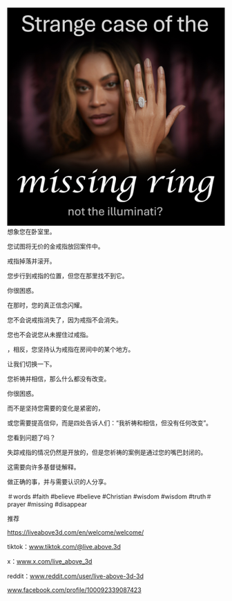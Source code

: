 ![Video cover image](../cover.jpeg)
想象您在卧室里。

您试图将无价的金戒指放回案件中。

戒指掉落并滚开。

您步行到戒指的位置，但您在那里找不到它。

你很困惑。

在那时，您的真正信念闪耀。

您不会说戒指消失了，因为戒指不会消失。

您也不会说您从未握住过戒指。

，相反，您坚持认为戒指在房间中的某个地方。

让我们切换一下。

您祈祷并相信，那么什么都没有改变。

你很困惑。

而不是坚持您需要的变化是紧密的，

或您需要提高信仰，而是四处告诉人们：“我祈祷和相信，但没有任何改变”。

您看到问题了吗？

失踪戒指的情况仍然是开放的，但是您祈祷的案例是通过您的嘴巴封闭的。

这需要向许多基督徒解释。

做正确的事，并与需要认识的人分享。

＃words #faith #believe #believe #Christian #wisdom #wisdom #truth＃prayer #missing #disappear


推荐


https://liveabove3d.com/en/welcome/welcome/

tiktok：www.tiktok.com/@live.above.3d


x：www.x.com/live_above_3d

reddit：www.reddit.com/user/live-above-3d-3d

www.facebook.com/profile/100092339087423




